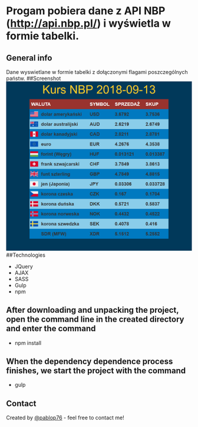 # Progam pobiera dane z API NBP (http://api.nbp.pl/) i wyświetla w formie tabelki.
## General info
 Dane wyswietlane w formie tabelki z dołączonymi flagami poszczególnych państw.
##Screenshot
![image](./screenshot-nbp.jpg)
##Technologies
 * JQuery
 * AJAX
 * SASS
 * Gulp
 * npm
## After downloading and unpacking the project, open the command line in the created directory and enter the command 
 * npm install
   
## When the dependency dependence process finishes, we start the project with the command
 * gulp
   
## Contact
 Created by [@pablop76](http://www.web-service.com.pl/) - feel free to contact me!